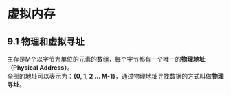 # 虚拟内存
## 9.1 物理和虚拟寻址
主存是M个以字节为单位的元素的数组，每个字节都有一个唯一的**物理地址（Physical Address）**。  
全部的地址可以表示为：**{0, 1, 2 ... M-1}**，通过物理地址寻找数据的方式叫做**物理寻址**。